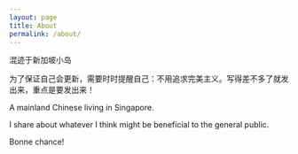 ```yaml
---
layout: page
title: About
permalink: /about/
---
```


混迹于新加坡小岛

为了保证自己会更新，需要时时提醒自己：不用追求完美主义。写得差不多了就发出来，重点是要发出来！

A mainland Chinese living in Singapore.

I share about whatever I think might be beneficial to the general public. 

Bonne chance!

<!-- to insert pictures-->
<!-- <img src="/assets/pic.jpeg" alt="drawing" width="500)"/> -->
<!-- ![](/assets/pic.jpeg) -->